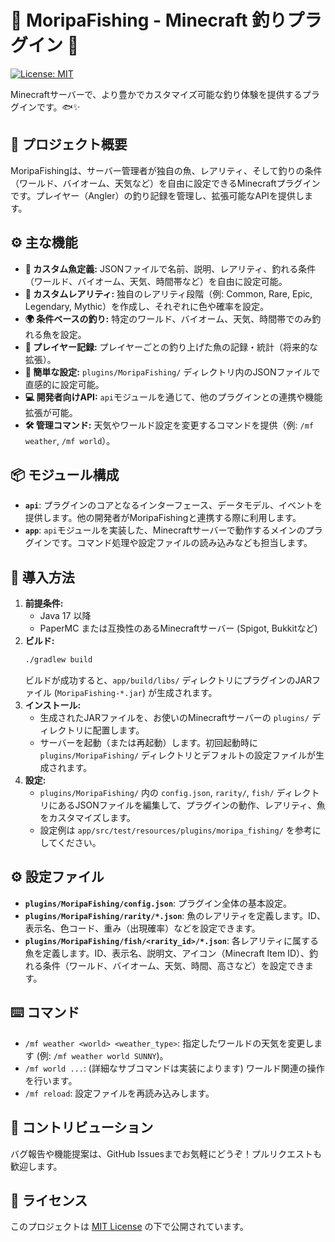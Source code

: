 # 🎣 MoripaFishing - Minecraft 釣りプラグイン 🎣

[![License: MIT](https://img.shields.io/badge/License-MIT-yellow.svg)](https://opensource.org/licenses/MIT)

Minecraftサーバーで、より豊かでカスタマイズ可能な釣り体験を提供するプラグインです。🐟✨

## 🌟 プロジェクト概要

MoripaFishingは、サーバー管理者が独自の魚、レアリティ、そして釣りの条件（ワールド、バイオーム、天気など）を自由に設定できるMinecraftプラグインです。プレイヤー（Angler）の釣り記録を管理し、拡張可能なAPIを提供します。

## ⚙️ 主な機能

*   **🐠 カスタム魚定義:** JSONファイルで名前、説明、レアリティ、釣れる条件（ワールド、バイオーム、天気、時間帯など）を自由に設定可能。
*   **💎 カスタムレアリティ:** 独自のレアリティ段階（例: Common, Rare, Epic, Legendary, Mythic）を作成し、それぞれに色や確率を設定。
*   **🌍 条件ベースの釣り:** 特定のワールド、バイオーム、天気、時間帯でのみ釣れる魚を設定。
*   **🎣 プレイヤー記録:** プレイヤーごとの釣り上げた魚の記録・統計（将来的な拡張）。
*   **🔧 簡単な設定:** `plugins/MoripaFishing/` ディレクトリ内のJSONファイルで直感的に設定可能。
*   **💻 開発者向けAPI:** `api`モジュールを通じて、他のプラグインとの連携や機能拡張が可能。
*   **🛠️ 管理コマンド:** 天気やワールド設定を変更するコマンドを提供（例: `/mf weather`, `/mf world`）。

## 📦 モジュール構成

*   **`api`**: プラグインのコアとなるインターフェース、データモデル、イベントを提供します。他の開発者がMoripaFishingと連携する際に利用します。
*   **`app`**: `api`モジュールを実装した、Minecraftサーバーで動作するメインのプラグインです。コマンド処理や設定ファイルの読み込みなども担当します。

## 🚀 導入方法

1.  **前提条件:**
    *   Java 17 以降
    *   PaperMC または互換性のあるMinecraftサーバー (Spigot, Bukkitなど)
2.  **ビルド:**
    ```bash
    ./gradlew build
    ```
    ビルドが成功すると、`app/build/libs/` ディレクトリにプラグインのJARファイル (`MoripaFishing-*.jar`) が生成されます。
3.  **インストール:**
    *   生成されたJARファイルを、お使いのMinecraftサーバーの `plugins/` ディレクトリに配置します。
    *   サーバーを起動（または再起動）します。初回起動時に `plugins/MoripaFishing/` ディレクトリとデフォルトの設定ファイルが生成されます。
4.  **設定:**
    *   `plugins/MoripaFishing/` 内の `config.json`, `rarity/`, `fish/` ディレクトリにあるJSONファイルを編集して、プラグインの動作、レアリティ、魚をカスタマイズします。
    *   設定例は `app/src/test/resources/plugins/moripa_fishing/` を参考にしてください。

## ⚙️ 設定ファイル

*   **`plugins/MoripaFishing/config.json`**: プラグイン全体の基本設定。
*   **`plugins/MoripaFishing/rarity/*.json`**: 魚のレアリティを定義します。ID、表示名、色コード、重み（出現確率）などを設定できます。
*   **`plugins/MoripaFishing/fish/<rarity_id>/*.json`**: 各レアリティに属する魚を定義します。ID、表示名、説明文、アイコン（Minecraft Item ID）、釣れる条件（ワールド、バイオーム、天気、時間、高さなど）を設定できます。

## ⌨️ コマンド

*   `/mf weather <world> <weather_type>`: 指定したワールドの天気を変更します (例: `/mf weather world SUNNY`)。
*   `/mf world ...`: (詳細なサブコマンドは実装によります) ワールド関連の操作を行います。
*   `/mf reload`: 設定ファイルを再読み込みします。

## 🤝 コントリビューション

バグ報告や機能提案は、GitHub Issuesまでお気軽にどうぞ！プルリクエストも歓迎します。

## 📜 ライセンス

このプロジェクトは [MIT License](https://opensource.org/licenses/MIT) の下で公開されています。